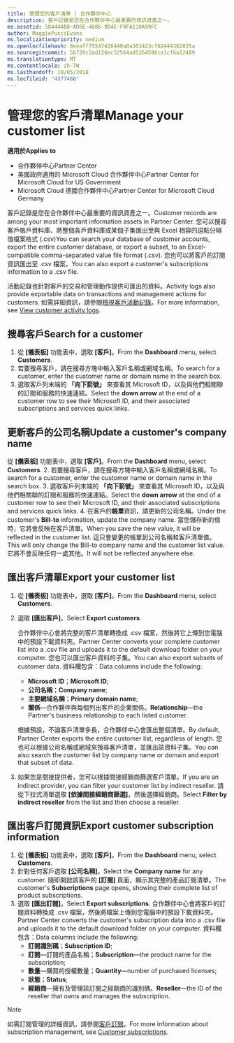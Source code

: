 ```yaml
---
title: 管理您的客戶清單 | 合作夥伴中心
description: 客戶記錄是您在合作夥伴中心最重要的資訊資產之一。
ms.assetid: 58444AB8-AD6E-4686-9D4E-F9FA110A99FC
author: MaggiePucciEvans
ms.localizationpriority: medium
ms.openlocfilehash: 8eeaff75547426440a0a303423cf62444362035a
ms.sourcegitcommit: 5b720c2ad126ec52564ad5264596ca1cf6a12489
ms.translationtype: MT
ms.contentlocale: zh-TW
ms.lasthandoff: 10/05/2018
ms.locfileid: "4377460"
---
```

# <a name="manage-your-customer-list"></a><span data-ttu-id="43666-103">管理您的客戶清單</span><span class="sxs-lookup"><span data-stu-id="43666-103">Manage your customer list</span></span>

**<span data-ttu-id="43666-104">適用於</span><span class="sxs-lookup"><span data-stu-id="43666-104">Applies to</span></span>**

-  <span data-ttu-id="43666-105">合作夥伴中心</span><span class="sxs-lookup"><span data-stu-id="43666-105">Partner Center</span></span>
-  <span data-ttu-id="43666-106">美國政府適用的 Microsoft Cloud 合作夥伴中心</span><span class="sxs-lookup"><span data-stu-id="43666-106">Partner Center for Microsoft Cloud for US Government</span></span>
-  <span data-ttu-id="43666-107">Microsoft Cloud 德國合作夥伴中心</span><span class="sxs-lookup"><span data-stu-id="43666-107">Partner Center for Microsoft Cloud Germany</span></span>

<span data-ttu-id="43666-108">客戶記錄是您在合作夥伴中心最重要的資訊資產之一。</span><span class="sxs-lookup"><span data-stu-id="43666-108">Customer records are among your most important information assets in Partner Center.</span></span> <span data-ttu-id="43666-109">您可以搜尋客戶帳戶資料庫、將整個各戶資料庫或某個子集匯出至與 Excel 相容的逗點分隔值檔案格式 (.csv)</span><span class="sxs-lookup"><span data-stu-id="43666-109">You can search your database of customer accounts, export the entire customer database, or export a subset, to an Excel-compatible comma-separated value file format (.csv).</span></span> <span data-ttu-id="43666-110">您也可以將客戶的訂閱資訊匯出至 .csv 檔案。</span><span class="sxs-lookup"><span data-stu-id="43666-110">You can also export a customer's subscriptions information to a .csv file.</span></span>

<span data-ttu-id="43666-111">活動記錄也針對客戶的交易和管理動作提供可匯出的資料。</span><span class="sxs-lookup"><span data-stu-id="43666-111">Activity logs also provide exportable data on transactions and management actions for customers.</span></span> <span data-ttu-id="43666-112">如需詳細資訊，請參閱[檢視客戶活動記錄](activity-logs.md)。</span><span class="sxs-lookup"><span data-stu-id="43666-112">For more information, see [View customer activity logs](activity-logs.md).</span></span>


## <a name="search-for-a-customer"></a><span data-ttu-id="43666-113">搜尋客戶</span><span class="sxs-lookup"><span data-stu-id="43666-113">Search for a customer</span></span>

1.  <span data-ttu-id="43666-114">從 **\[儀表板\]** 功能表中，選取 **\[客戶\]**。</span><span class="sxs-lookup"><span data-stu-id="43666-114">From the **Dashboard** menu, select **Customers**.</span></span>
2.  <span data-ttu-id="43666-115">若要搜尋客戶，請在搜尋方塊中輸入客戶名稱或網域名稱。</span><span class="sxs-lookup"><span data-stu-id="43666-115">To search for a customer, enter the customer name or domain name in the search box.</span></span>
3.  <span data-ttu-id="43666-116">選取客戶列末端的 **「向下箭號」** 來查看其 Microsoft ID，以及與他們相關聯的訂閱和服務的快速連結。</span><span class="sxs-lookup"><span data-stu-id="43666-116">Select the **down arrow** at the end of a customer row to see their Microsoft ID, and their associated subscriptions and services quick links.</span></span>

## <a name="update-a-customers-company-name"></a><span data-ttu-id="43666-117">更新客戶的公司名稱</span><span class="sxs-lookup"><span data-stu-id="43666-117">Update a customer's company name</span></span>

<span data-ttu-id="43666-118">從 **\[儀表板\]** 功能表中，選取 **\[客戶\]**。</span><span class="sxs-lookup"><span data-stu-id="43666-118">From the **Dashboard** menu, select **Customers**.</span></span>
2.  <span data-ttu-id="43666-119">若要搜尋客戶，請在搜尋方塊中輸入客戶名稱或網域名稱。</span><span class="sxs-lookup"><span data-stu-id="43666-119">To search for a customer, enter the customer name or domain name in the search box.</span></span>
3.  <span data-ttu-id="43666-120">選取客戶列末端的 **「向下箭號」** 來查看其 Microsoft ID，以及與他們相關聯的訂閱和服務的快速連結。</span><span class="sxs-lookup"><span data-stu-id="43666-120">Select the **down arrow** at the end of a customer row to see their Microsoft ID, and their associated subscriptions and services quick links.</span></span>
4.  <span data-ttu-id="43666-121">在客戶的**帳單**資訊，請更新的公司名稱。</span><span class="sxs-lookup"><span data-stu-id="43666-121">Under the customer's **Bill-to** information, update the company name.</span></span> <span data-ttu-id="43666-122">當您儲存新的值時，它將會反映在客戶清單。</span><span class="sxs-lookup"><span data-stu-id="43666-122">When you save the new value, it will be reflected in the customer list.</span></span> <span data-ttu-id="43666-123">這只會變更的帳單到公司名稱和客戶清單值。</span><span class="sxs-lookup"><span data-stu-id="43666-123">This will only change the Bill-to company name and the customer list value.</span></span> <span data-ttu-id="43666-124">它將不會反映任何一處其他。</span><span class="sxs-lookup"><span data-stu-id="43666-124">It will not be reflected anywhere else.</span></span>

## <a name="export-your-customer-list"></a><span data-ttu-id="43666-125">匯出客戶清單</span><span class="sxs-lookup"><span data-stu-id="43666-125">Export your customer list</span></span>

1.  <span data-ttu-id="43666-126">從 **\[儀表板\]** 功能表中，選取 **\[客戶\]**。</span><span class="sxs-lookup"><span data-stu-id="43666-126">From the **Dashboard** menu, select **Customers**.</span></span>
2.  <span data-ttu-id="43666-127">選取 **\[匯出客戶\]**。</span><span class="sxs-lookup"><span data-stu-id="43666-127">Select **Export customers**.</span></span>

    <span data-ttu-id="43666-128">合作夥伴中心會將完整的客戶清單轉換成 .csv 檔案，然後將它上傳到您電腦中的預設下載資料夾。</span><span class="sxs-lookup"><span data-stu-id="43666-128">Partner Center converts your complete customer list into a .csv file and uploads it to the default download folder on your computer.</span></span> <span data-ttu-id="43666-129">您也可以匯出客戶資料的子集。</span><span class="sxs-lookup"><span data-stu-id="43666-129">You can also export subsets of customer data.</span></span> <span data-ttu-id="43666-130">資料欄包含：</span><span class="sxs-lookup"><span data-stu-id="43666-130">Data columns include the following:</span></span>

    -   <span data-ttu-id="43666-131">**Microsoft ID**；</span><span class="sxs-lookup"><span data-stu-id="43666-131">**Microsoft ID**;</span></span>
    -   <span data-ttu-id="43666-132">**公司名稱**；</span><span class="sxs-lookup"><span data-stu-id="43666-132">**Company name**;</span></span>
    -   <span data-ttu-id="43666-133">**主要網域名稱**；</span><span class="sxs-lookup"><span data-stu-id="43666-133">**Primary domain name**;</span></span>
    -   <span data-ttu-id="43666-134">**關係**—合作夥伴與每個列出客戶的企業關係。</span><span class="sxs-lookup"><span data-stu-id="43666-134">**Relationship**—the Partner's business relationship to each listed customer.</span></span>

    <span data-ttu-id="43666-135">根據預設，不論客戶清單多長，合作夥伴中心會匯出整個清單。</span><span class="sxs-lookup"><span data-stu-id="43666-135">By default, Partner Center exports the entire customer list, regardless of length.</span></span> <span data-ttu-id="43666-136">您也可以根據公司名稱或網域來搜尋客戶清單，並匯出該資料子集。</span><span class="sxs-lookup"><span data-stu-id="43666-136">You can also search the customer list by company name or domain and export that subset of data.</span></span>

3.  <span data-ttu-id="43666-137">如果您是間接提供者，您可以根據間接經銷商篩選客戶清單。</span><span class="sxs-lookup"><span data-stu-id="43666-137">If you are an indirect provider, you can filter your customer list by indirect reseller.</span></span> <span data-ttu-id="43666-138">請從下拉式清單選取 **\[依據間接經銷商篩選\]**，然後選擇經銷商。</span><span class="sxs-lookup"><span data-stu-id="43666-138">Select **Filter by indirect reseller** from the list and then choose a reseller.</span></span>


## <a name="export-customer-subscription-information"></a><span data-ttu-id="43666-139">匯出客戶訂閱資訊</span><span class="sxs-lookup"><span data-stu-id="43666-139">Export customer subscription information</span></span>

1.  <span data-ttu-id="43666-140">從 **\[儀表板\]** 功能表中，選取 **\[客戶\]**。</span><span class="sxs-lookup"><span data-stu-id="43666-140">From the **Dashboard** menu, select **Customers**.</span></span>
2.  <span data-ttu-id="43666-141">針對任何客戶選取 **\[公司名稱\]**。</span><span class="sxs-lookup"><span data-stu-id="43666-141">Select the **Company name** for any customer.</span></span> <span data-ttu-id="43666-142">隨即開啟該客戶的 **\[訂閱\]** 頁面，顯示其完整的產品訂閱清單。</span><span class="sxs-lookup"><span data-stu-id="43666-142">The customer's **Subscriptions** page opens, showing their complete list of product subscriptions.</span></span>
3.  <span data-ttu-id="43666-143">選取 **\[匯出訂閱\]**。</span><span class="sxs-lookup"><span data-stu-id="43666-143">Select **Export subscriptions**.</span></span> <span data-ttu-id="43666-144">合作夥伴中心會將客戶的訂閱資料轉換成 .csv 檔案，然後將檔案上傳到您電腦中的預設下載資料夾。</span><span class="sxs-lookup"><span data-stu-id="43666-144">Partner Center converts the customer's subscription data into a .csv file and uploads it to the default download folder on your computer.</span></span> <span data-ttu-id="43666-145">資料欄包含：</span><span class="sxs-lookup"><span data-stu-id="43666-145">Data columns include the following:</span></span>
    -   <span data-ttu-id="43666-146">**訂閱識別碼**；</span><span class="sxs-lookup"><span data-stu-id="43666-146">**Subscription ID**;</span></span>
    -   <span data-ttu-id="43666-147">**訂閱**—訂閱的產品名稱；</span><span class="sxs-lookup"><span data-stu-id="43666-147">**Subscription**—the product name for the subscription;</span></span>
    -   <span data-ttu-id="43666-148">**數量**—購買的授權數量；</span><span class="sxs-lookup"><span data-stu-id="43666-148">**Quantity**—number of purchased licenses;</span></span>
    -   <span data-ttu-id="43666-149">**狀態**；</span><span class="sxs-lookup"><span data-stu-id="43666-149">**Status**;</span></span>
    -   <span data-ttu-id="43666-150">**經銷商**—擁有及管理該訂閱之經銷商的識別碼。</span><span class="sxs-lookup"><span data-stu-id="43666-150">**Reseller**—the ID of the reseller that owns and manages the subscription.</span></span>

> [!NOTE]  
> <span data-ttu-id="43666-151">如需訂閱管理的詳細資訊，請參閱[客戶訂閱](customer-subscriptions.md)。</span><span class="sxs-lookup"><span data-stu-id="43666-151">For more information about subscription management, see [Customer subscriptions](customer-subscriptions.md).</span></span>

     

 

 



